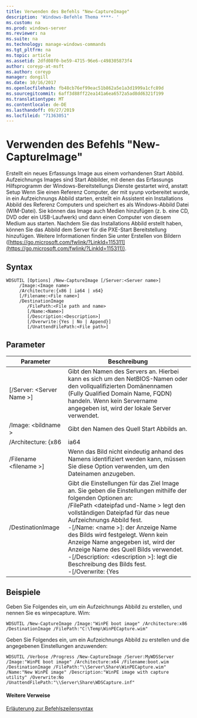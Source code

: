 ```yaml
---
title: Verwenden des Befehls "New-CaptureImage"
description: 'Windows-Befehle Thema ****- '
ms.custom: na
ms.prod: windows-server
ms.reviewer: na
ms.suite: na
ms.technology: manage-windows-commands
ms.tgt_pltfrm: na
ms.topic: article
ms.assetid: 2dfd08f0-be59-4715-96e6-c498305873f4
author: coreyp-at-msft
ms.author: coreyp
manager: dongill
ms.date: 10/16/2017
ms.openlocfilehash: fb48cb76ef99eac51b862a5e1a3d1999a1cfc89d
ms.sourcegitcommit: 6aff3d88ff22ea141a6ea6572a5ad8dd6321f199
ms.translationtype: MT
ms.contentlocale: de-DE
ms.lasthandoff: 09/27/2019
ms.locfileid: "71363051"
---
```

# <a name="using-the-new-captureimage-command"></a>Verwenden des Befehls "New-CaptureImage"



Erstellt ein neues Erfassungs Image aus einem vorhandenen Start Abbild. Aufzeichnungs Images sind Start Abbilder, mit denen das Erfassungs Hilfsprogramm der Windows-Bereitstellungs Dienste gestartet wird, anstatt Setup Wenn Sie einen Referenz Computer, der mit syunp vorbereitet wurde, in ein Aufzeichnungs Abbild starten, erstellt ein Assistent ein Installations Abbild des Referenz Computers und speichert es als Windows-Abbild Datei (WIM-Datei). Sie können das Image auch Medien hinzufügen (z. b. eine CD, DVD oder ein USB-Laufwerk) und dann einen Computer von diesem Medium aus starten. Nachdem Sie das Installations Abbild erstellt haben, können Sie das Abbild dem Server für die PXE-Start Bereitstellung hinzufügen. Weitere Informationen finden Sie unter Erstellen von Bildern ([https://go.microsoft.com/fwlink/?LinkId=115311](https://go.microsoft.com/fwlink/?LinkId=115311)).

## <a name="syntax"></a>Syntax

```
WDSUTIL [Options] /New-CaptureImage [/Server:<Server name>]
     /Image:<Image name>
     /Architecture:{x86 | ia64 | x64}
     [/Filename:<File name>]
     /DestinationImage
        /FilePath:<File path and name>
        [/Name:<Name>]
        [/Description:<Description>]
        [/Overwrite:{Yes | No | Append}]
        [/UnattendFilePath:<File path>]
```

## <a name="parameters"></a>Parameter

|        Parameter         |                                                                                                                                                                                                                         Beschreibung                                                                                                                                                                                                                          |
|--------------------------|--------------------------------------------------------------------------------------------------------------------------------------------------------------------------------------------------------------------------------------------------------------------------------------------------------------------------------------------------------------------------------------------------------------------------------------------------------------|
| [/Server: \<Server Name >] |                                                                                                                                       Gibt den Namen des Servers an. Hierbei kann es sich um den NetBIOS-Namen oder den vollqualifizierten Domänennamen (Fully Qualified Domain Name, FQDN) handeln. Wenn kein Servername angegeben ist, wird der lokale Server verwendet.                                                                                                                                        |
|   /Image: \<bildname >   |                                                                                                                                                                                                         Gibt den Namen des Quell Start Abbilds an.                                                                                                                                                                                                         |
|   /Architecture: {x86    |                                                                                                                                                                                                                             ia64                                                                                                                                                                                                                             |
| /Filename \<filename >] |                                                                                                                                                                            Wenn das Bild nicht eindeutig anhand des Namens identifiziert werden kann, müssen Sie diese Option verwenden, um den Dateinamen anzugeben.                                                                                                                                                                            |
|    /DestinationImage     | Gibt die Einstellungen für das Ziel Image an. Sie geben die Einstellungen mithilfe der folgenden Optionen an:</br>/FilePath \<dateipfad und-Name > legt den vollständigen Dateipfad für das neue Aufzeichnungs Abbild fest.</br>-[/Name: \<name >]: der Anzeige Name des Bilds wird festgelegt. Wenn kein Anzeige Name angegeben ist, wird der Anzeige Name des Quell Bilds verwendet.</br>-[/Description: \<description >]: legt die Beschreibung des Bilds fest.</br>-[/Overwrite: {Yes |

## <a name="BKMK_examples"></a>Beispiele

Geben Sie Folgendes ein, um ein Aufzeichnungs Abbild zu erstellen, und nennen Sie es winpecapture. Wim:
```
WDSUTIL /New-CaptureImage /Image:"WinPE boot image" /Architecture:x86 /DestinationImage /FilePath:"C:\Temp\WinPECapture.wim"
```
Geben Sie Folgendes ein, um ein Aufzeichnungs Abbild zu erstellen und die angegebenen Einstellungen anzuwenden:
```
WDSUTIL /Verbose /Progress /New-CaptureImage /Server:MyWDSServer /Image:"WinPE boot image" /Architecture:x64 /Filename:boot.wim 
/DestinationImage /FilePath:"\\Server\Share\WinPECapture.wim" /Name:"New WinPE image" /Description:"WinPE image with capture utility" /Overwrite:No /UnattendFilePath:"\\Server\Share\WDSCapture.inf"
```

#### <a name="additional-references"></a>Weitere Verweise

[Erläuterung zur Befehlszeilensyntax](command-line-syntax-key.md)